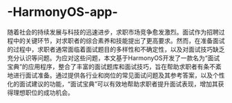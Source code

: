 # -HarmonyOS-app-
随着社会的持续发展与科技的迅速进步，求职市场竞争愈发激烈。面试作为招聘过程中的关键环节，对求职者的综合素养和技能提出了更高要求。然而，在准备面试的过程中，求职者通常面临着面试题目的多样性和不确定性，以及对面试技巧缺乏充分认识等问题。为应对这些问题，本文基于HarmonyOS开发了一款名为“面试宝典”的应用程序，整合了丰富的面试题库和面试技巧，旨在帮助求职者有条不紊地进行面试准备。通过提供各行业和岗位的常见面试问题及其参考答案，以及个性化的面试建议的功能，“面试宝典”可以有效地帮助求职者提升面试表现，增加其获得理想职位的成功机会。
